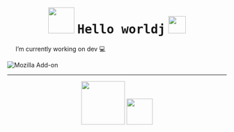 <h1 align="center">
    <img src="https://media1.giphy.com/media/eHjrC6X9zDIMI0alnP/giphy.gif" width=60>
    <tt>Hello worldj</tt>
    <img src="https://media.giphy.com/media/mGcNjsfWAjY5AEZNw6/giphy.gif" width=40 /> 
</h1>
 
 <img src="https://media4.giphy.com/media/U6GL20Vz7uX0Wtp46i/giphy.gif" width=15> I’m currently working on dev 💻

![Mozilla Add-on](https://img.shields.io/amo/stars/star?color=pink&label=LauraG)

<hr>
<p align="center">
    <img src="https://media0.giphy.com/media/dZoAqciFF0GAPPBnZ2/giphy.gif" width=100>
    <img src="https://media3.giphy.com/media/Me7PBESMDoWyzSN9M9/giphy.gif" width=60>
</p>
